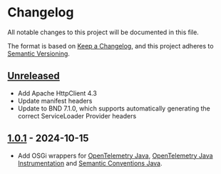 # Changelog

All notable changes to this project will be documented in this file.

The format is based on [Keep a Changelog](https://keepachangelog.com/en/1.1.0/),
and this project adheres to [Semantic Versioning](https://semver.org/spec/v2.0.0.html).

## [Unreleased]

- Add Apache HttpClient 4.3
- Update manifest headers
- Update to BND 7.1.0, which supports automatically generating the correct ServiceLoader Provider headers

## [1.0.1] - 2024-10-15

- Add OSGi wrappers for [OpenTelemetry Java](https://github.com/open-telemetry/opentelemetry-java), [OpenTelemetry Java Instrumentation](https://github.com/open-telemetry/opentelemetry-java-instrumentation) and [Semantic Conventions Java](https://github.com/open-telemetry/semantic-conventions-java).

[unreleased]: https://github.com/orbinson/opentelemetry-osgi-wrappers/compare/1.0.1...HEAD
[1.0.1]: https://github.com/orbinson/opentelemetry-osgi-wrappers/compare/1152e16452c2512f47b89818156e4236faf34dde...1.0.1
